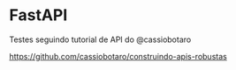 # FastAPI
Testes seguindo tutorial de API do @cassiobotaro

https://github.com/cassiobotaro/construindo-apis-robustas
